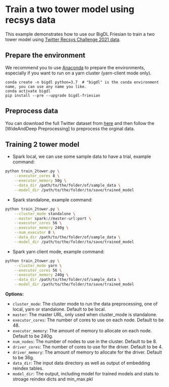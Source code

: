 # Train a two tower model using recsys data
This example demonstrates how to use our BigDL Friesian to train a two tower model using [Twitter Recsys Challenge 2021 data](https://recsys-twitter.com/data/show-downloads#).

## Prepare the environment
We recommend you to use [Anaconda](https://www.anaconda.com/distribution/#linux) to prepare the environments, especially if you want to run on a yarn cluster (yarn-client mode only).
```
conda create -n bigdl python=3.7  # "bigdl" is the conda environment name, you can use any name you like.
conda activate bigdl
pip install --pre --upgrade bigdl-friesian
```
## Preprocess data
You can download the full Twitter dataset from [here](https://recsys-twitter.com/data/show-downloads#) and then follow the [WideAndDeep Preprocessing] to preprocess the orginal data.

## Training 2 tower model
* Spark local, we can use some sample data to have a trial, example command:
```bash
python train_2tower.py \
    --executor_cores 8 \
    --executor_memory 50g \
    --data_dir /path/to/the/folder/of/sample_data \
    --model_dir /path/to/the/folder/to/save/trained_model 
```

* Spark standalone, example command:
```bash
python train_2tower.py \
    --cluster_mode standalone \
    --master spark://master-url:port \
    --executor_cores 56 \
    --executor_memory 240g \
    --num_executor 8 \
    --data_dir /path/to/the/folder/of/sample_data \
    --model_dir /path/to/the/folder/to/save/trained_model 
```

* Spark yarn client mode, example command:
```bash
python train_2tower.py \
    --cluster_mode yarn \
    --executor_cores 56 \
    --executor_memory 240g \
    --data_dir /path/to/the/folder/of/sample_data \
    --model_dir /path/to/the/folder/to/save/trained_model 
```

__Options:__
* `cluster_mode`: The cluster mode to run the data preprocessing, one of local, yarn or standalone. Default to be local.
* `master`: The master URL, only used when cluster_mode is standalone.
* `executor_cores`: The number of cores to use on each node. Default to be 48.
* `executor_memory`: The amount of memory to allocate on each node. Default to be 240g.
* `num_nodes`: The number of nodes to use in the cluster. Default to be 8.
* `driver_cores`: The number of cores to use for the driver. Default to be 4.
* `driver_memory`: The amount of memory to allocate for the driver. Default to be 36g.
* `data_dir`: The input data directory as well as output of embedding reindex tables.
* `model_dir`: The output, including model for trained models and stats to stroage reindex dicts and min_max.pkl
